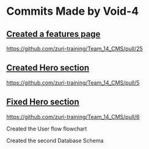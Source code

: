 
<!-- https://github.com/zuri-training/Team_14_CMS/commit/958491f8dccb6c384c3e3a725b5d81a68df5bec9 -->

# Commits Made by **Void-4**

## [Created a features page](https://github.com/zuri-training/Team_14_CMS/pull/25)
https://github.com/zuri-training/Team_14_CMS/pull/25

## [Created Hero section](https://github.com/zuri-training/Team_14_CMS/pull/5)
https://github.com/zuri-training/Team_14_CMS/pull/5

## [Fixed Hero section](https://github.com/zuri-training/Team_14_CMS/pull/6)
https://github.com/zuri-training/Team_14_CMS/pull/6

Created the User flow flowchart

Created the second Database Schema

	